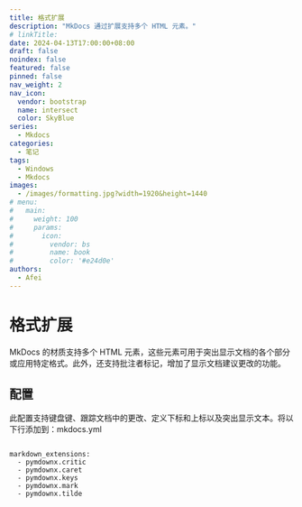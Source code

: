 ```yaml
---
title: 格式扩展
description: "MkDocs 通过扩展支持多个 HTML 元素。"
# linkTitle:
date: 2024-04-13T17:00:00+08:00
draft: false
noindex: false
featured: false
pinned: false
nav_weight: 2
nav_icon:
  vendor: bootstrap
  name: intersect
  color: SkyBlue
series:
  - Mkdocs
categories:
  - 笔记
tags:
  - Windows
  - Mkdocs
images:
  - /images/formatting.jpg?width=1920&height=1440
# menu:
#   main:
#     weight: 100
#     params:
#       icon:
#         vendor: bs
#         name: book
#         color: '#e24d0e'
authors:
  - Afei
---
```


# 格式扩展

	
MkDocs 的材质支持多个 HTML 元素，这些元素可用于突出显示文档的各个部分或应用特定格式。此外，还支持批注者标记，增加了显示文档建议更改的功能。

## 配置
此配置支持键盘键、跟踪文档中的更改、定义下标和上标以及突出显示文本。将以下行添加到：mkdocs.yml

```

markdown_extensions:
  - pymdownx.critic
  - pymdownx.caret
  - pymdownx.keys
  - pymdownx.mark
  - pymdownx.tilde
  
 ```